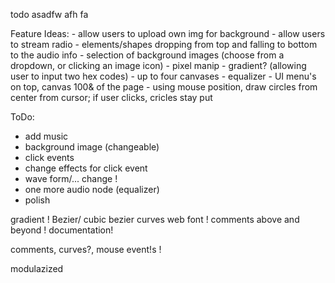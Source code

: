 todo
asadfw afh fa


Feature Ideas:
    - allow users to upload own img for background
    - allow users to stream radio
    - elements/shapes dropping from top and falling to bottom to the audio info
    - selection of background images (choose from a dropdown, or clicking an image icon)
    - pixel manip - gradient? (allowing user to input two hex codes)
    - up to four canvases 
    - equalizer
    - UI menu's on top, canvas 100& of the page
    - using mouse position, draw circles from center from cursor; if user clicks, cricles stay put
	
ToDo:
 - add music
 - background image (changeable)
 - click events
 - change effects for click event
 - wave form/... change !
 - one more audio node (equalizer)
 - polish	
 
 gradient !
 Bezier/ cubic bezier curves
 web font !
 comments
 above and beyond !
 documentation!
 
 comments, curves?, mouse event!s !
 
 modulazized